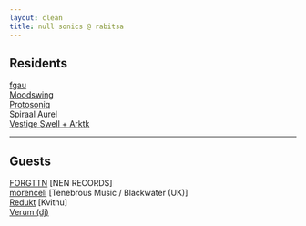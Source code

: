```yaml
---
layout: clean
title: null sonics @ rabitsa
---
```


## Residents

[fgau](/fgau.html)<br/>
[Moodswing](/moodswing.html)<br/>
[Protosoniq](/protosoniq.html)<br/>
[Spiraal Aurel](/spiraalaurel.html)<br/>
[Vestige Swell + Arktk](/vestigeswell-arktk.html)<br/>

---

## Guests

[FORGTTN](/forgttn.html) \[NEN RECORDS\]<br/>
[morenceli](/morenceli.html) \[Tenebrous Music / Blackwater (UK)\]<br/>
[Redukt](/redukt.html) \[Kvitnu\]<br/>
[Verum (dj)](/verum.html)<br/>
